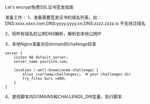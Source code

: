 Let's encrypt免费SSL证书签发指南

准备工作：
1、准备需要签发证书的域名列表，如：
DNS:xxxx.xxxx.com,DNS:yyyy.yyyy.cn,DNS:zzzz.zzzz.io
不支持泛域名

2、将所有域名的公网DNS解析，解析到本地公网IP

3、本地Nginx准备对应domain的challenge目录

    server {
        listen 80 default_server;
        server_name yoursite.com;
    
        location /.well-known/acme-challenge/ {
            alias /var/www/challenges/;  # your challenges dir
            try_files $uri =404;
        }
    }

4、更改脚本内DOMAINS和CHALLENGE_DIR变量，执行脚本
